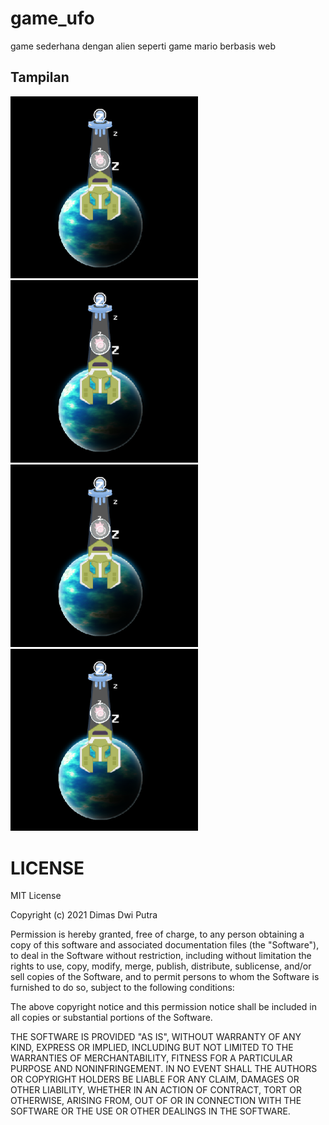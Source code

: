 # game_ufo
game sederhana dengan alien seperti game mario berbasis web

## Tampilan
<img src="file/1.png" alt="alt text" width="300"/>
<img src="file/1.png" alt="alt text" width="300"/>
<img src="file/1.png" alt="alt text" width="300"/>
<img src="file/1.png" alt="alt text" width="300"/>

# LICENSE
MIT License

Copyright (c) 2021 Dimas Dwi Putra

Permission is hereby granted, free of charge, to any person obtaining a copy
of this software and associated documentation files (the "Software"), to deal
in the Software without restriction, including without limitation the rights
to use, copy, modify, merge, publish, distribute, sublicense, and/or sell
copies of the Software, and to permit persons to whom the Software is
furnished to do so, subject to the following conditions:

The above copyright notice and this permission notice shall be included in all
copies or substantial portions of the Software.

THE SOFTWARE IS PROVIDED "AS IS", WITHOUT WARRANTY OF ANY KIND, EXPRESS OR
IMPLIED, INCLUDING BUT NOT LIMITED TO THE WARRANTIES OF MERCHANTABILITY,
FITNESS FOR A PARTICULAR PURPOSE AND NONINFRINGEMENT. IN NO EVENT SHALL THE
AUTHORS OR COPYRIGHT HOLDERS BE LIABLE FOR ANY CLAIM, DAMAGES OR OTHER
LIABILITY, WHETHER IN AN ACTION OF CONTRACT, TORT OR OTHERWISE, ARISING FROM,
OUT OF OR IN CONNECTION WITH THE SOFTWARE OR THE USE OR OTHER DEALINGS IN THE
SOFTWARE.
